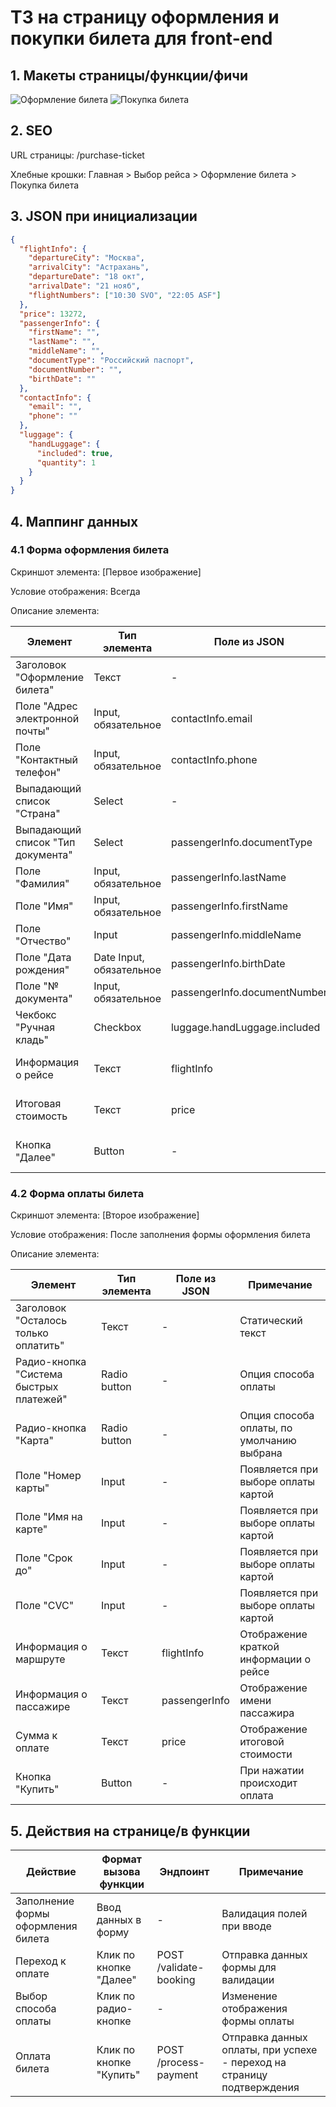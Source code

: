 # ТЗ на страницу оформления и покупки билета для front-end

## 1. Макеты страницы/функции/фичи

![Оформление билета]([image1.png](https://github.com/delilar/PIS-LR-4/blob/main/%D0%A1%D0%BD%D0%B8%D0%BC%D0%BE%D0%BA%20%D1%8D%D0%BA%D1%80%D0%B0%D0%BD%D0%B0%202024-10-15%20101323.png))
![Покупка билета]([image2.png](https://github.com/delilar/PIS-LR-4/blob/main/%D0%A1%D0%BD%D0%B8%D0%BC%D0%BE%D0%BA%20%D1%8D%D0%BA%D1%80%D0%B0%D0%BD%D0%B0%202024-10-15%20101334.png))

## 2. SEO

URL страницы: /purchase-ticket

Хлебные крошки: Главная > Выбор рейса > Оформление билета > Покупка билета

## 3. JSON при инициализации

```json
{
  "flightInfo": {
    "departureCity": "Москва",
    "arrivalCity": "Астрахань",
    "departureDate": "18 окт",
    "arrivalDate": "21 нояб",
    "flightNumbers": ["10:30 SVO", "22:05 ASF"]
  },
  "price": 13272,
  "passengerInfo": {
    "firstName": "",
    "lastName": "",
    "middleName": "",
    "documentType": "Российский паспорт",
    "documentNumber": "",
    "birthDate": ""
  },
  "contactInfo": {
    "email": "",
    "phone": ""
  },
  "luggage": {
    "handLuggage": {
      "included": true,
      "quantity": 1
    }
  }
}
```

## 4. Маппинг данных

### 4.1 Форма оформления билета

Скриншот элемента: [Первое изображение]

Условие отображения: Всегда

Описание элемента:

| Элемент | Тип элемента | Поле из JSON | Примечание |
|---------|--------------|--------------|------------|
| Заголовок "Оформление билета" | Текст | - | Статический текст |
| Поле "Адрес электронной почты" | Input, обязательное | contactInfo.email | Валидация формата email |
| Поле "Контактный телефон" | Input, обязательное | contactInfo.phone | Маска ввода телефона |
| Выпадающий список "Страна" | Select | - | По умолчанию "Россия" |
| Выпадающий список "Тип документа" | Select | passengerInfo.documentType | По умолчанию "Российский паспорт" |
| Поле "Фамилия" | Input, обязательное | passengerInfo.lastName | - |
| Поле "Имя" | Input, обязательное | passengerInfo.firstName | - |
| Поле "Отчество" | Input | passengerInfo.middleName | Необязательное поле |
| Поле "Дата рождения" | Date Input, обязательное | passengerInfo.birthDate | Календарь для выбора даты |
| Поле "№ документа" | Input, обязательное | passengerInfo.documentNumber | - |
| Чекбокс "Ручная кладь" | Checkbox | luggage.handLuggage.included | По умолчанию включен |
| Информация о рейсе | Текст | flightInfo | Отображение информации о рейсе |
| Итоговая стоимость | Текст | price | Отображение итоговой стоимости |
| Кнопка "Далее" | Button | - | При нажатии переход к оплате |

### 4.2 Форма оплаты билета

Скриншот элемента: [Второе изображение]

Условие отображения: После заполнения формы оформления билета

Описание элемента:

| Элемент | Тип элемента | Поле из JSON | Примечание |
|---------|--------------|--------------|------------|
| Заголовок "Осталось только оплатить" | Текст | - | Статический текст |
| Радио-кнопка "Система быстрых платежей" | Radio button | - | Опция способа оплаты |
| Радио-кнопка "Карта" | Radio button | - | Опция способа оплаты, по умолчанию выбрана |
| Поле "Номер карты" | Input | - | Появляется при выборе оплаты картой |
| Поле "Имя на карте" | Input | - | Появляется при выборе оплаты картой |
| Поле "Срок до" | Input | - | Появляется при выборе оплаты картой |
| Поле "CVC" | Input | - | Появляется при выборе оплаты картой |
| Информация о маршруте | Текст | flightInfo | Отображение краткой информации о рейсе |
| Информация о пассажире | Текст | passengerInfo | Отображение имени пассажира |
| Сумма к оплате | Текст | price | Отображение итоговой стоимости |
| Кнопка "Купить" | Button | - | При нажатии происходит оплата |

## 5. Действия на странице/в функции

| Действие | Формат вызова функции | Эндпоинт | Примечание |
|----------|------------------------|----------|------------|
| Заполнение формы оформления билета | Ввод данных в форму | - | Валидация полей при вводе |
| Переход к оплате | Клик по кнопке "Далее" | POST /validate-booking | Отправка данных формы для валидации |
| Выбор способа оплаты | Клик по радио-кнопке | - | Изменение отображения формы оплаты |
| Оплата билета | Клик по кнопке "Купить" | POST /process-payment | Отправка данных оплаты, при успехе - переход на страницу подтверждения |

